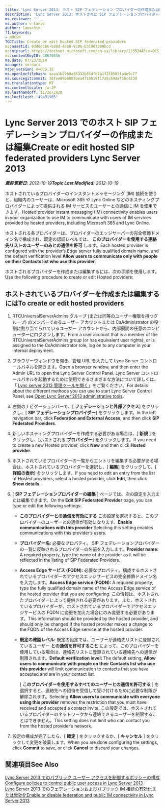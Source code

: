 ```yaml
---
title: 'Lync Server 2013: ホスト SIP フェデレーション プロバイダーの作成または編集'
description: 'Lync Server 2013: ホストされた SIP フェデレーションプロバイダーを作成または編集します。'
ms.reviewer: ''
ms.author: v-lanac
author: lanachin
f1.keywords:
- NOCSH
TOCTitle: Create or edit hosted SIP federated providers
ms:assetid: 0dd6dcb6-a88d-46b8-9c96-b35967309bcd
ms:mtpsurl: https://technet.microsoft.com/en-us/library/JJ552445(v=OCS.15)
ms:contentKeyID: 48679556
ms.date: 07/23/2014
manager: serdars
mtps_version: v=OCS.15
ms.openlocfilehash: aaaa1b29b9a85332b85dfb7a1f258503fa4e9c77
ms.sourcegitcommit: 36fee89bb887bea4f18b19f17a8c69daf5bc423d
ms.translationtype: MT
ms.contentlocale: ja-JP
ms.lasthandoff: 11/26/2020
ms.locfileid: "49431905"
---
```

# <a name="create-or-edit-hosted-sip-federated-providers-lync-server-2013"></a><span data-ttu-id="8d58a-103">Lync Server 2013 でのホスト SIP フェデレーション プロバイダーの作成または編集</span><span class="sxs-lookup"><span data-stu-id="8d58a-103">Create or edit hosted SIP federated providers Lync Server 2013</span></span>

<div data-xmlns="http://www.w3.org/1999/xhtml">

<div class="topic" data-xmlns="http://www.w3.org/1999/xhtml" data-msxsl="urn:schemas-microsoft-com:xslt" data-cs="https://msdn.microsoft.com/">

<div data-asp="https://msdn2.microsoft.com/asp">



</div>

<div id="mainSection">

<div id="mainBody"><span data-ttu-id="8d58a-104">

<span> </span></span><span class="sxs-lookup"><span data-stu-id="8d58a-104">

<span> </span></span></span>

<span data-ttu-id="8d58a-105">_**最終更新日:** 2012-10-19_</span><span class="sxs-lookup"><span data-stu-id="8d58a-105">_**Topic Last Modified:** 2012-10-19_</span></span>

<span data-ttu-id="8d58a-106">ホストされているプロバイダーのインスタントメッセージング (IM) 接続を使うと、組織内のユーザーは、Microsoft 365 や Lync Online などのホスティングプロバイダーによって提供される IM サービスのユーザーとの通信に IM を使用できます。</span><span class="sxs-lookup"><span data-stu-id="8d58a-106">Hosted provider instant messaging (IM) connectivity enables users in your organization to use IM to communicate with users of IM services provided by hosted providers, including Microsoft 365 and Lync Online.</span></span>

<span data-ttu-id="8d58a-107">ホストされる各プロバイダーは、プロバイダーのエッジサーバーの完全修飾ドメイン名で構成され、既定の認証レベルでは、 **このプロバイダーを使用する連絡先リストのユーザーのみとの通信を許可** します。</span><span class="sxs-lookup"><span data-stu-id="8d58a-107">Each hosted provider is configured with the provider’s Edge server fully qualified domain name, and the default verification level **Allow users to communicate only with people on their Contacts list who use this provider**.</span></span>

<span data-ttu-id="8d58a-108">ホストされるプロバイダーを作成または編集するには、次の手順を使用します。</span><span class="sxs-lookup"><span data-stu-id="8d58a-108">Use the following procedure to create or edit Hosted providers:</span></span>

<div>

## <a name="to-create-or-edit-hosted-providers"></a><span data-ttu-id="8d58a-109">ホストされているプロバイダーを作成または編集するには</span><span class="sxs-lookup"><span data-stu-id="8d58a-109">To create or edit hosted providers</span></span>

1.  <span data-ttu-id="8d58a-110">RTCUniversalServerAdmins グループ (または同等のユーザー権限を持つグループ) のメンバーであるユーザー アカウントまたは CsAdministrator の役割に割り当てられているユーザー アカウントから、内部展開の任意のコンピューターにログオンします。</span><span class="sxs-lookup"><span data-stu-id="8d58a-110">From a user account that is a member of the RTCUniversalServerAdmins group (or has equivalent user rights), or is assigned to the CsAdministrator role, log on to any computer in your internal deployment.</span></span>

2.  <span data-ttu-id="8d58a-111">ブラウザーウィンドウを開き、管理 URL を入力して Lync Server コントロールパネルを開きます。</span><span class="sxs-lookup"><span data-stu-id="8d58a-111">Open a browser window, and then enter the Admin URL to open the Lync Server Control Panel.</span></span> <span data-ttu-id="8d58a-112">Lync Server コントロールパネルを起動するために使用できるさまざまな方法について詳しくは、「 [Lync server 2013 管理ツールを開く](lync-server-2013-open-lync-server-administrative-tools.md)」をご覧ください。</span><span class="sxs-lookup"><span data-stu-id="8d58a-112">For details about the different methods you can use to start Lync Server Control Panel, see [Open Lync Server 2013 administrative tools](lync-server-2013-open-lync-server-administrative-tools.md).</span></span>

3.  <span data-ttu-id="8d58a-113">左側のナビゲーションバーで、[ **フェデレーションと外部アクセス**] をクリックし、[ **SIP フェデレーションプロバイダー**] をクリックします。</span><span class="sxs-lookup"><span data-stu-id="8d58a-113">In the left navigation bar, click **Federation and External Access**, and then click **SIP Federated Providers**.</span></span>

4.  <span data-ttu-id="8d58a-114">新しいホスティングプロバイダーを作成する必要がある場合は、[ **新規** ] をクリックし、[ホストされる **プロバイダー**] をクリックします。</span><span class="sxs-lookup"><span data-stu-id="8d58a-114">If you need to create a new Hosted provider, click **New** and then click **Hosted provider**.</span></span>

5.  <span data-ttu-id="8d58a-115">ホストされているプロバイダーの一覧からエントリを編集する必要がある場合は、ホストされているプロバイダーを選択し、[ **編集**] をクリックして、[ **詳細の表示**] をクリックします。</span><span class="sxs-lookup"><span data-stu-id="8d58a-115">If you need to edit an entry from the list of Hosted providers, select a hosted provider, click **Edit**, then click **Show details**.</span></span>

6.  <span data-ttu-id="8d58a-116">[ **SIP フェデレーションプロバイダーの編集** ] ページでは、次の設定を入力または編集できます。</span><span class="sxs-lookup"><span data-stu-id="8d58a-116">On the **Edit SIP Federated Provider** page, you can type or edit the following settings:</span></span>
    
      - <span data-ttu-id="8d58a-117">**このプロバイダーとの通信を有効にする**   この設定を選択すると、このプロバイダーのユーザーとの通信が有効になります。</span><span class="sxs-lookup"><span data-stu-id="8d58a-117">**Enable communications with this provider**   Selecting this setting enables communications with this provider’s users.</span></span>
    
      - <span data-ttu-id="8d58a-118">**プロバイダー名:**   必要なプロパティ。 SIP フェデレーションプロバイダーの一覧に反映されるプロバイダーの名前を入力します。</span><span class="sxs-lookup"><span data-stu-id="8d58a-118">**Provider name:**   A required property, type the name of the provider as it will be reflected in the listing of SIP Federated Providers.</span></span>
    
      - <span data-ttu-id="8d58a-119">**Access Edge サービス (FQDN):**   必要なプロパティ。構成するホストされているプロバイダーのアクセスエッジサービスの完全修飾ドメイン名を入力します。</span><span class="sxs-lookup"><span data-stu-id="8d58a-119">**Access Edge service (FQDN):**   A required property, type the fully qualified domain name of the Access Edge service of the hosted provider that you are configuring.</span></span> <span data-ttu-id="8d58a-120">この情報は、ホストされたプロバイダーによって提供される必要があります。また、ホストされているプロバイダーが、ホストされているプロバイダーでアクセスエッジサービスの FQDN に変更を加えた場合にのみ変更する必要があります。</span><span class="sxs-lookup"><span data-stu-id="8d58a-120">This information should be provided by the hosted provider, and should only be changed if the hosted provider makes a change to the FQDN of the Access Edge service at the hosted provider.</span></span>
    
      - <span data-ttu-id="8d58a-121">**既定の確認レベル:**   既定の設定では、ユーザーが連絡先リストに登録されているユーザー **との通信を許可すること** によって、このプロバイダーを使用している場合は、連絡先リストに登録されている連絡先への通信が制限されます。</span><span class="sxs-lookup"><span data-stu-id="8d58a-121">**Default verification level:**   The default setting, **Allow users to communicate with people on their Contacts list who use this provider** will limit communication to contacts that you have accepted and are in your contact list.</span></span>
        
        <span data-ttu-id="8d58a-122">[ **このプロバイダーを使用するすべてのユーザーとの通信を許可する** ] を選択すると、連絡先への招待を受信して受け付けるために必要な制限が解除されます。</span><span class="sxs-lookup"><span data-stu-id="8d58a-122">Selecting **Allow users to communicate with everyone using this provider** removes the restriction that you must have received and accepted a contact invite.</span></span> <span data-ttu-id="8d58a-123">この設定では、ホストされているプロバイダーのネットワークから連絡できるユーザーを制限することはできません。</span><span class="sxs-lookup"><span data-stu-id="8d58a-123">This setting does not limit who can contact you from the hosted provider’s network.</span></span>

7.  <span data-ttu-id="8d58a-124">設定の構成が完了したら、[ **確定** ] をクリックするか、[ **キャンセル** ] をクリックして変更を破棄します。</span><span class="sxs-lookup"><span data-stu-id="8d58a-124">When you are done configuring the settings, click **Commit** to save, or click **Cancel** to discard your changes.</span></span>

</div>

<div>

## <a name="see-also"></a><span data-ttu-id="8d58a-125">関連項目</span><span class="sxs-lookup"><span data-stu-id="8d58a-125">See Also</span></span>


[<span data-ttu-id="8d58a-126">Lync Server 2013 でのパブリック ユーザー アクセスを制御するポリシーの構成</span><span class="sxs-lookup"><span data-stu-id="8d58a-126">Configure policies to control public user access in Lync Server 2013</span></span>](lync-server-2013-configure-policies-to-control-public-user-access.md)  
[<span data-ttu-id="8d58a-127">Lync Server 2013 でのフェデレーションおよびパブリック IM 接続の有効化または無効化</span><span class="sxs-lookup"><span data-stu-id="8d58a-127">Enable or disable federation and public IM connectivity in Lync Server 2013</span></span>](lync-server-2013-enable-or-disable-federation-and-public-im-connectivity.md)  
  

<span data-ttu-id="8d58a-128"></div>

</div>

<span> </span>

</div>

</div>

</span><span class="sxs-lookup"><span data-stu-id="8d58a-128"></div>

</div>

<span> </span>

</div>

</div>

</span></span></div>

